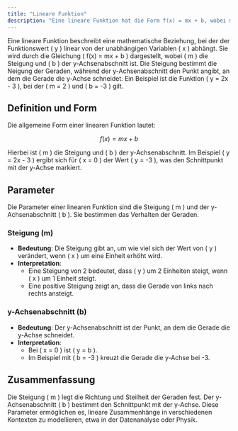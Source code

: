 ```yaml
---
title: "Lineare Funktion"
description: "Eine lineare Funktion hat die Form f(x) = mx + b, wobei m die Steigung und b der y-Achsenabschnitt ist. Die Steigung gibt die Richtung und Steilheit an, der y-Achsenabschnitt den Schnittpunkt mit der y-Achse."
---
```


Eine lineare Funktion beschreibt eine mathematische Beziehung, bei der der Funktionswert \( y \) linear von der unabhängigen Variablen \( x \) abhängt. Sie wird durch die Gleichung \( f(x) = mx + b \) dargestellt, wobei \( m \) die Steigung und \( b \) der y-Achsenabschnitt ist. Die Steigung bestimmt die Neigung der Geraden, während der y-Achsenabschnitt den Punkt angibt, an dem die Gerade die y-Achse schneidet. Ein Beispiel ist die Funktion \( y = 2x - 3 \), bei der \( m = 2 \) und \( b = -3 \) gilt.

## Definition und Form

Die allgemeine Form einer linearen Funktion lautet:

$$ f(x) = mx + b $$

Hierbei ist \( m \) die Steigung und \( b \) der y-Achsenabschnitt. Im Beispiel \( y = 2x - 3 \) ergibt sich für \( x = 0 \) der Wert \( y = -3 \), was den Schnittpunkt mit der y-Achse markiert.

## Parameter

Die Parameter einer linearen Funktion sind die Steigung \( m \) und der y-Achsenabschnitt \( b \). Sie bestimmen das Verhalten der Geraden.

### Steigung (m)

- **Bedeutung**: Die Steigung gibt an, um wie viel sich der Wert von \( y \) verändert, wenn \( x \) um eine Einheit erhöht wird.
- **Interpretation**:
  - Eine Steigung von 2 bedeutet, dass \( y \) um 2 Einheiten steigt, wenn \( x \) um 1 Einheit steigt.
  - Eine positive Steigung zeigt an, dass die Gerade von links nach rechts ansteigt.

### y-Achsenabschnitt (b)

- **Bedeutung**: Der y-Achsenabschnitt ist der Punkt, an dem die Gerade die y-Achse schneidet.
- **Interpretation**:
  - Bei \( x = 0 \) ist \( y = b \).
  - Im Beispiel mit \( b = -3 \) kreuzt die Gerade die y-Achse bei -3.

## Zusammenfassung

Die Steigung \( m \) legt die Richtung und Steilheit der Geraden fest. Der y-Achsenabschnitt \( b \) bestimmt den Schnittpunkt mit der y-Achse. Diese Parameter ermöglichen es, lineare Zusammenhänge in verschiedenen Kontexten zu modellieren, etwa in der Datenanalyse oder Physik.